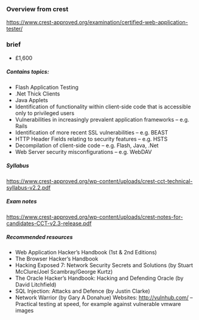### Overview from crest
https://www.crest-approved.org/examination/certified-web-application-tester/

### brief
- £1,600

##### Contains topics:
- Flash Application Testing
- .Net Thick Clients
- Java Applets
- Identification of functionality within client-side code that is accessible only to privileged users
- Vulnerabilities in increasingly prevalent application frameworks – e.g. Rails
- Identification of more recent SSL vulnerabilities – e.g. BEAST
- HTTP Header Fields relating to security features – e.g. HSTS
- Decompilation of client-side code – e.g. Flash, Java, .Net
- Web Server security misconfigurations – e.g. WebDAV

##### Syllabus
https://www.crest-approved.org/wp-content/uploads/crest-cct-technical-syllabus-v2.2.pdf

##### Exam notes
https://www.crest-approved.org/wp-content/uploads/crest-notes-for-candidates-CCT-v2.3-release.pdf

##### Recommended resources
- Web Application Hacker’s Handbook (1st & 2nd Editions)
- The Browser Hacker’s Handbook
- Hacking Exposed 7: Network Security Secrets and Solutions (by Stuart McClure/Joel Scambray/George Kurtz)
- The Oracle Hacker’s Handbook: Hacking and Defending Oracle (by David Litchfield)
- SQL Injection: Attacks and Defence (by Justin Clarke)
- Network Warrior (by Gary A Donahue)
Websites:
http://vulnhub.com/ – Practical testing at speed, for example against vulnerable vmware images
